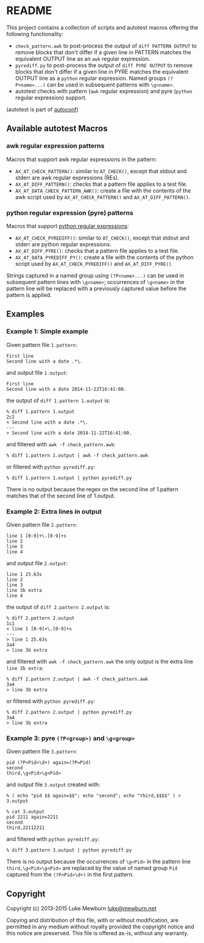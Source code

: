README
======

This project contains a collection of scripts and autotest macros
offering the following functionality:

  * `check_pattern.awk` to post-process the output of `diff PATTERN OUTPUT` to remove blocks that don't differ if a given line in PATTERN matches the equivalent OUTPUT line as an `awk` regular expression.
  * `pyrediff.py` to post-process the output of `diff PYRE OUTPUT` to remove blocks that don't differ if a given line in PYRE matches the equivalent OUTPUT line as a `python` regular expression. Named groups `(?P<name>...)` can be used in subsequent patterns with `\g<name>`.
  * autotest checks with pattern (`awk` regular expression) and pyre (`python` regular expression) support.

(autotest is part of [autoconf](https://www.gnu.org/software/autoconf/))

Available autotest Macros
-------------------------

### awk regular expression patterns

Macros that support awk regular expressions in the pattern:

  * `AX_AT_CHECK_PATTERN()`: similar to `AT_CHECK()`, except that stdout and stderr are awk regular expressions (REs).
  * `AX_AT_DIFF_PATTERN()`: checks that a pattern file applies to a test file.
  * `AX_AT_DATA_CHECK_PATTERN_AWK()`: create a file with the contents of the awk script used by `AX_AT_CHECK_PATTERN()` and `AX_AT_DIFF_PATTERN()`.

### python regular expression (pyre) patterns

Macros that support [python regular expressions](https://docs.python.org/2/library/re.html):

  * `AX_AT_CHECK_PYREDIFF()`: similar to `AT_CHECK()`, except that stdout and stderr are python regular expressions.
  * `AX_AT_DIFF_PYRE()`: checks that a pattern file applies to a test file.
  * `AX_AT_DATA_PYREDIFF_PY()`: create a file with the contents of the python script used by `AX_AT_CHECK_PYREDIFF()` and `AX_AT_DIFF_PYRE()`.

Strings captured in a named group using `(?P<name>...)` can be used in subsequent pattern lines with `\g<name>`; occurrences of `\g<name>` in the pattern line will be replaced with a previously captured value before the pattern is applied.

Examples
--------

### Example 1: Simple example

Given pattern file `1.pattern`:

```
First line
Second line with a date .*\.
```

and output file `1.output`:

```
First line
Second line with a date 2014-11-22T16:41:00.
```

the output of `diff 1.pattern 1.output` is:

```
% diff 1.pattern 1.output
2c2
< Second line with a date .*\.
---
> Second line with a date 2014-11-22T16:41:00.
```

and filtered with `awk -f check_pattern.awk`:

```
% diff 1.pattern 1.output | awk -f check_pattern.awk
```

or filtered with `python pyrediff.py`:

```
% diff 1.pattern 1.output | python pyrediff.py
```

There is no output because the regex on the second line of 1.pattern
matches that of the second line of 1.output.

### Example 2: Extra lines in output

Given pattern file `2.pattern`:

```
line 1 [0-9]+\.[0-9]+s
line 2
line 3
line 4
```

and output file `2.output`:

```
line 1 25.63s
line 2
line 3
line 3b extra
line 4
```

the output of `diff 2.pattern 2.output` is:

```
% diff 2.pattern 2.output
1c1
< line 1 [0-9]+\.[0-9]+s
---
> line 1 25.63s
3a4
> line 3b extra
```

and filtered with `awk -f check_pattern.awk` the only output is the extra line `line 3b extra`:

```
% diff 2.pattern 2.output | awk -f check_pattern.awk
3a4
> line 3b extra
```

or filtered with `python pyrediff.py`:

```
% diff 2.pattern 2.output | python pyrediff.py
3a4
> line 3b extra
```

### Example 3: pyre `(?P<group>)` and `\g<group>`

Given pattern file `3.pattern`:

```
pid (?P<Pid>\d+) again=(?P=Pid)
second
third,\g<Pid>\g<Pid>
```

and output file `3.output` created with:

```
% ( echo "pid $$ again=$$"; echo "second"; echo "third,$$$$" ) > 3.output

% cat 3.output
pid 2211 again=2211
second
third,22112211
```

and filtered with `python pyrediff.py`:

```
% diff 3.pattern 3.output | python pyrediff.py
```

There is no output because the occurrences of `\g<Pid>` in the pattern line `third,\g<Pid>\g<Pid>` are replaced by the value of named group `Pid` captured from the `(?P<Pid>\d+)` in the first pattern.

Copyright
---------

Copyright (c) 2013-2015 Luke Mewburn <luke@mewburn.net>

Copying and distribution of this file, with or without modification,
are permitted in any medium without royalty provided the copyright
notice and this notice are preserved.  This file is offered as-is,
without any warranty.
